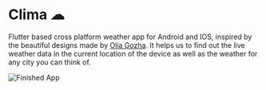 


# Clima ☁
Flutter based cross platform weather app for Android and IOS, inspired by the beautiful designs made by [Olia Gozha](https://dribbble.com/shots/4663154-). It helps us to find out the live weather data in the current location of the device as well as the weather for any city you can think of.

![Finished App](https://github.com/londonappbrewery/Images/blob/master/clima-demo.gif)

